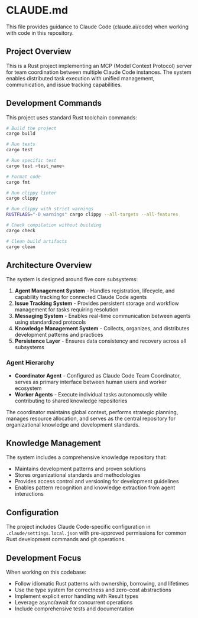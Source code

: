 # CLAUDE.md

This file provides guidance to Claude Code (claude.ai/code) when working with code in this repository.

## Project Overview

This is a Rust project implementing an MCP (Model Context Protocol) server for team coordination between multiple Claude Code instances. The system enables distributed task execution with unified management, communication, and issue tracking capabilities.

## Development Commands

This project uses standard Rust toolchain commands:

```bash
# Build the project
cargo build

# Run tests
cargo test

# Run specific test
cargo test <test_name>

# Format code
cargo fmt

# Run clippy linter
cargo clippy

# Run clippy with strict warnings
RUSTFLAGS="-D warnings" cargo clippy --all-targets --all-features

# Check compilation without building
cargo check

# Clean build artifacts
cargo clean
```

## Architecture Overview

The system is designed around five core subsystems:

1. **Agent Management System** - Handles registration, lifecycle, and capability tracking for connected Claude Code agents
2. **Issue Tracking System** - Provides persistent storage and workflow management for tasks requiring resolution
3. **Messaging System** - Enables real-time communication between agents using standardized protocols
4. **Knowledge Management System** - Collects, organizes, and distributes development patterns and practices
5. **Persistence Layer** - Ensures data consistency and recovery across all subsystems

### Agent Hierarchy

- **Coordinator Agent** - Configured as Claude Code Team Coordinator, serves as primary interface between human users and worker ecosystem
- **Worker Agents** - Execute individual tasks autonomously while contributing to shared knowledge repositories

The coordinator maintains global context, performs strategic planning, manages resource allocation, and serves as the central repository for organizational knowledge and development standards.

## Knowledge Management

The system includes a comprehensive knowledge repository that:
- Maintains development patterns and proven solutions
- Stores organizational standards and methodologies  
- Provides access control and versioning for development guidelines
- Enables pattern recognition and knowledge extraction from agent interactions

## Configuration

The project includes Claude Code-specific configuration in `.claude/settings.local.json` with pre-approved permissions for common Rust development commands and git operations.

## Development Focus

When working on this codebase:
- Follow idiomatic Rust patterns with ownership, borrowing, and lifetimes
- Use the type system for correctness and zero-cost abstractions
- Implement explicit error handling with Result types
- Leverage async/await for concurrent operations
- Include comprehensive tests and documentation